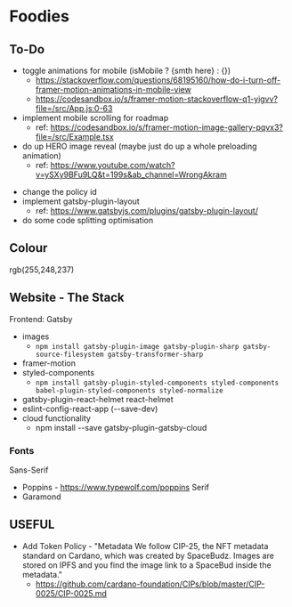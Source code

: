 # Foodies

## To-Do
- toggle animations for mobile (isMobile ? {smth here} : {})
  - https://stackoverflow.com/questions/68195160/how-do-i-turn-off-framer-motion-animations-in-mobile-view
  - https://codesandbox.io/s/framer-motion-stackoverflow-q1-yigvv?file=/src/App.js:0-63
- implement mobile scrolling for roadmap
  - ref: https://codesandbox.io/s/framer-motion-image-gallery-pqvx3?file=/src/Example.tsx
- do up HERO image reveal (maybe just do up a whole preloading animation)
  - ref: https://www.youtube.com/watch?v=ySXy9BFu9LQ&t=199s&ab_channel=WrongAkram
<!-- - implement parallax scrolling over hero image like https://www.flyplatoon.com/ -->
- change the policy id
- implement gatsby-plugin-layout
  - ref: https://www.gatsbyjs.com/plugins/gatsby-plugin-layout/
- do some code splitting optimisation

## Colour
rgb(255,248,237)


## Website - The Stack

Frontend: Gatsby

- images
  - `npm install gatsby-plugin-image gatsby-plugin-sharp gatsby-source-filesystem gatsby-transformer-sharp`
- framer-motion
- styled-components
  - `npm install gatsby-plugin-styled-components styled-components babel-plugin-styled-components styled-normalize`
- gatsby-plugin-react-helmet react-helmet
- eslint-config-react-app (--save-dev)
- cloud functionality
  - npm install --save gatsby-plugin-gatsby-cloud

### Fonts

Sans-Serif

- Poppins - https://www.typewolf.com/poppins
  Serif
- Garamond

## USEFUL

- Add Token Policy - "Metadata
  We follow CIP-25, the NFT metadata standard on Cardano, which was created by SpaceBudz. Images are stored on IPFS and you find the image link to a SpaceBud inside the metadata."
  - https://github.com/cardano-foundation/CIPs/blob/master/CIP-0025/CIP-0025.md
